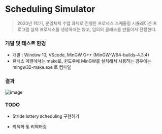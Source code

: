 # Scheduling Simulator

> 2020년 1학기, 운영체제 수업 과제로 진행한 프로세스 스케줄링 시뮬레이션 프로그램
> 실제 프로세스를 생성하지는 않고, 임의의 클래스를 만들어서 진행한다.

### 개발 및 테스트 환경

- 개발 : Window 10, VScode, MinGW G++ (MinGW-W64-builds-4.3.4)
- 유닉스 계열에서는 make로, 윈도우에 MinGW를 설치해서 사용하는 경우에는 mingw32-make.exe 로 컴파일

### 결과

![image](https://user-images.githubusercontent.com/54257564/78812415-5acd0700-7a06-11ea-98b8-1612f732b24c.png)

### TODO

- Stride lottery scheduling 구현하기

- 최적화 및 리팩터링
